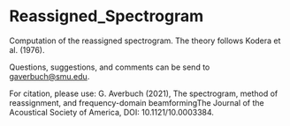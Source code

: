 # Reassigned_Spectrogram
Computation of the reassigned spectrogram.
The theory follows Kodera et al. (1976).

Questions, suggestions, and comments can be send to gaverbuch@smu.edu.

For citation, please use: G. Averbuch (2021), The spectrogram, method of reassignment, and frequency-domain beamformingThe Journal of the Acoustical Society of America, DOI: 10.1121/10.0003384.
